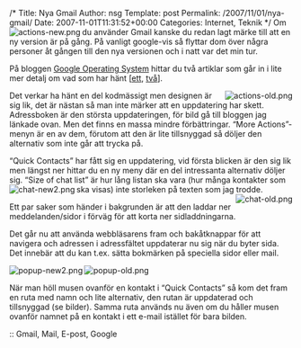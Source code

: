 /*
 Title: Nya Gmail
 Author: nsg
 Template: post
 Permalink: /2007/11/01/nya-gmail/
 Date: 2007-11-01T11:31:52+00:00
 Categories: Internet, Teknik
*/
<img src="http://cdn.junkpile.se/2007/11/actions-new.png" title="actions-new.png" alt="actions-new.png" align="left" />Om du använder Gmail kanske du redan lagt märke till att en ny version är på gång. På vanligt google-vis så flyttar dom över några personer åt gången till den nya versionen och i natt var det min tur.

På bloggen [Google Operating System][1] hittar du två artiklar som går in i lite mer detalj om vad som har hänt [[ett][2], [två][3]].

<img src="http://cdn.junkpile.se/2007/11/actions-old.png" title="actions-old.png" alt="actions-old.png" align="right" />Det verkar ha hänt en del kodmässigt men designen är sig lik, det är nästan så man inte märker att en uppdatering har skett. Adressboken är den största uppdateringen, för bild gå till bloggen jag länkade ovan. Men det finns en massa mindre förbättringar. &#8220;More Actions&#8221;-menyn är en av dem, förutom att den är lite tillsnyggad så döljer den alternativ som inte går att trycka på.

&#8220;Quick Contacts&#8221; har fått sig en uppdatering, vid första blicken är den sig lik men längst ner hittar du en ny meny där en del intressanta alternativ döljer sig. &#8220;Size of chat list&#8221; är hur lång listan ska vara (hur många kontakter som ska visas) inte storleken på texten som jag trodde.<img src="http://junkpile.se/%7Es/wp/wp-content/uploads/2007/11/chat-new2.png" title="chat-new2.png" alt="chat-new2.png" align="left" /><img src="http://cdn.junkpile.se/2007/11/chat-old.png" title="chat-old.png" alt="chat-old.png" align="right" />

Ett par saker som händer i bakgrunden är att den laddar ner meddelanden/sidor i förväg för att korta ner sidladdningarna.

Det går nu att använda webbläsarens fram och bakåtknappar för att navigera och adressen i adressfältet uppdaterar nu sig när du byter sida. Det innebär att du kan t.ex. sätta bokmärken på speciella sidor eller mail.

<img src="http://junkpile.se/%7Es/wp/wp-content/uploads/2007/11/popup-new2.png" title="popup-new2.png" alt="popup-new2.png" align="left" />

![popup-old.png][4]

När man höll musen ovanför en kontakt i &#8220;Quick Contacts&#8221; så kom det fram en ruta med namn och lite alternativ, den rutan är uppdaterad och tillsnyggad (se bilder). Samma ruta används nu även om du håller musen ovanför namnet på en kontakt i ett e-mail istället för bara bilden.

:: Gmail, Mail, E-post, Google

<small></small>

 [1]: http://googlesystem.blogspot.com/
 [2]: http://googlesystem.blogspot.com/2007/10/gmails-new-version-is-now-available.html
 [3]: http://googlesystem.blogspot.com/2007/10/next-version-of-gmail-will-be-faster.html
 [4]: http://junkpile.se/%7Es/wp/wp-content/uploads/2007/11/popup-old.png "popup-old.png"